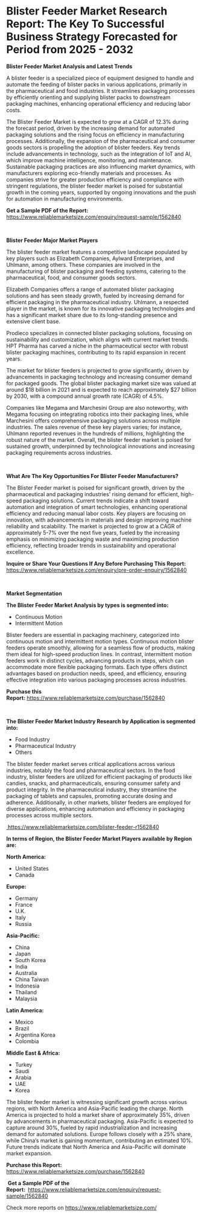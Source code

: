 <p><h1>Blister Feeder Market Research Report: The Key To Successful Business Strategy Forecasted for Period from 2025 - 2032</h1></p><p><strong>Blister Feeder Market Analysis and Latest Trends</strong></p>
<p><p>A blister feeder is a specialized piece of equipment designed to handle and automate the feeding of blister packs in various applications, primarily in the pharmaceutical and food industries. It streamlines packaging processes by efficiently orienting and supplying blister packs to downstream packaging machines, enhancing operational efficiency and reducing labor costs.</p><p>The Blister Feeder Market is expected to grow at a CAGR of 12.3% during the forecast period, driven by the increasing demand for automated packaging solutions and the rising focus on efficiency in manufacturing processes. Additionally, the expansion of the pharmaceutical and consumer goods sectors is propelling the adoption of blister feeders. Key trends include advancements in technology, such as the integration of IoT and AI, which improve machine intelligence, monitoring, and maintenance. Sustainable packaging practices are also influencing market dynamics, with manufacturers exploring eco-friendly materials and processes. As companies strive for greater production efficiency and compliance with stringent regulations, the blister feeder market is poised for substantial growth in the coming years, supported by ongoing innovations and the push for automation in manufacturing environments.</p></p>
<p><strong>Get a Sample PDF of the Report:&nbsp;</strong> <a href="https://www.reliablemarketsize.com/enquiry/request-sample/1562840?utm_campaign=1879&utm_medium=2&utm_source=Github&utm_content=ia&utm_term=16022025&utm_id=blister-feeder">https://www.reliablemarketsize.com/enquiry/request-sample/1562840</a></p>
<p>&nbsp;</p>
<p><strong>Blister Feeder Major Market Players</strong></p>
<p><p>The blister feeder market features a competitive landscape populated by key players such as Elizabeth Companies, Aylward Enterprises, and Uhlmann, among others. These companies are involved in the manufacturing of blister packaging and feeding systems, catering to the pharmaceutical, food, and consumer goods sectors.</p><p>Elizabeth Companies offers a range of automated blister packaging solutions and has seen steady growth, fueled by increasing demand for efficient packaging in the pharmaceutical industry. Uhlmann, a respected player in the market, is known for its innovative packaging technologies and has a significant market share due to its long-standing presence and extensive client base.</p><p>Prodieco specializes in connected blister packaging solutions, focusing on sustainability and customization, which aligns with current market trends. HPT Pharma has carved a niche in the pharmaceutical sector with robust blister packaging machines, contributing to its rapid expansion in recent years. </p><p>The market for blister feeders is projected to grow significantly, driven by advancements in packaging technology and increasing consumer demand for packaged goods. The global blister packaging market size was valued at around $18 billion in 2021 and is expected to reach approximately $27 billion by 2030, with a compound annual growth rate (CAGR) of 4.5%.</p><p>Companies like Megama and Marchesini Group are also noteworthy, with Megama focusing on integrating robotics into their packaging lines, while Marchesini offers comprehensive packaging solutions across multiple industries. The sales revenue of these key players varies; for instance, Uhlmann reported revenues in the hundreds of millions, highlighting the robust nature of the market. Overall, the blister feeder market is poised for sustained growth, underpinned by technological innovations and increasing packaging requirements across industries.</p></p>
<p>&nbsp;</p>
<p><strong>What Are The Key Opportunities For Blister Feeder Manufacturers?</strong></p>
<p><p>The Blister Feeder market is poised for significant growth, driven by the pharmaceutical and packaging industries' rising demand for efficient, high-speed packaging solutions. Current trends indicate a shift toward automation and integration of smart technologies, enhancing operational efficiency and reducing manual labor costs. Key players are focusing on innovation, with advancements in materials and design improving machine reliability and scalability. The market is projected to grow at a CAGR of approximately 5-7% over the next five years, fueled by the increasing emphasis on minimizing packaging waste and maximizing production efficiency, reflecting broader trends in sustainability and operational excellence.</p></p>
<p><strong>Inquire or Share Your Questions If Any Before Purchasing This Report:</strong> <a href="https://www.reliablemarketsize.com/enquiry/pre-order-enquiry/1562840?utm_campaign=1879&utm_medium=2&utm_source=Github&utm_content=ia&utm_term=16022025&utm_id=blister-feeder">https://www.reliablemarketsize.com/enquiry/pre-order-enquiry/1562840</a></p>
<p>&nbsp;</p>
<p><strong>Market Segmentation</strong></p>
<p><strong>The Blister Feeder Market Analysis by types is segmented into:</strong></p>
<p><ul><li>Continuous Motion</li><li>Intermittent Motion</li></ul></p>
<p><p>Blister feeders are essential in packaging machinery, categorized into continuous motion and intermittent motion types. Continuous motion blister feeders operate smoothly, allowing for a seamless flow of products, making them ideal for high-speed production lines. In contrast, intermittent motion feeders work in distinct cycles, advancing products in steps, which can accommodate more flexible packaging formats. Each type offers distinct advantages based on production needs, speed, and efficiency, ensuring effective integration into various packaging processes across industries.</p></p>
<p><strong>Purchase this Report:&nbsp;</strong><a href="https://www.reliablemarketsize.com/purchase/1562840?utm_campaign=1879&utm_medium=2&utm_source=Github&utm_content=ia&utm_term=16022025&utm_id=blister-feeder">https://www.reliablemarketsize.com/purchase/1562840</a></p>
<p>&nbsp;</p>
<p><strong>The Blister Feeder Market Industry Research by Application is segmented into:</strong></p>
<p><ul><li>Food Industry</li><li>Pharmaceutical Industry</li><li>Others</li></ul></p>
<p><p>The blister feeder market serves critical applications across various industries, notably the food and pharmaceutical sectors. In the food industry, blister feeders are utilized for efficient packaging of products like candies, snacks, and pharmaceuticals, ensuring consumer safety and product integrity. In the pharmaceutical industry, they streamline the packaging of tablets and capsules, promoting accurate dosing and adherence. Additionally, in other markets, blister feeders are employed for diverse applications, enhancing automation and efficiency in packaging processes across multiple sectors.</p></p>
<p><a href="https://www.reliablemarketsize.com/blister-feeder-r1562840?utm_campaign=1879&utm_medium=2&utm_source=Github&utm_content=ia&utm_term=16022025&utm_id=blister-feeder">&nbsp;https://www.reliablemarketsize.com/blister-feeder-r1562840</a></p>
<p><strong>In terms of Region, the Blister Feeder Market Players available by Region are:</strong></p>
<p>
    <p> <strong> North America: </strong>
        <ul>
            <li>United States</li>
            <li>Canada</li>
        </ul>
        </p> 
    <p> <strong> Europe: </strong>
        <ul>
            <li>Germany</li>
            <li>France</li>
            <li>U.K.</li>
            <li>Italy</li>
            <li>Russia</li>
        </ul>
        </p> 
    <p> <strong> Asia-Pacific: </strong>
        <ul>
            <li>China</li>
            <li>Japan</li>
            <li>South Korea</li>
            <li>India</li>
            <li>Australia</li>
            <li>China Taiwan</li>
            <li>Indonesia</li>
            <li>Thailand</li>
            <li>Malaysia</li>
        </ul>
        </p> 
    <p> <strong> Latin America: </strong>
        <ul>
            <li>Mexico</li>
            <li>Brazil</li>
            <li>Argentina Korea</li>
            <li>Colombia</li>
        </ul>
        </p> 
    <p> <strong> Middle East & Africa: </strong>
        <ul>
            <li>Turkey</li>
            <li>Saudi</li>
            <li>Arabia</li>
            <li>UAE</li>
            <li>Korea</li>
        </ul>
    </p>
    </p>
<p><p>The blister feeder market is witnessing significant growth across various regions, with North America and Asia-Pacific leading the charge. North America is projected to hold a market share of approximately 35%, driven by advancements in pharmaceutical packaging. Asia-Pacific is expected to capture around 30%, fueled by rapid industrialization and increasing demand for automated solutions. Europe follows closely with a 25% share, while China’s market is gaining momentum, contributing an estimated 10%. Future trends indicate that North America and Asia-Pacific will dominate market expansion.</p></p>
<p><strong>Purchase this Report: </strong><a href="https://www.reliablemarketsize.com/purchase/1562840?utm_campaign=1879&utm_medium=2&utm_source=Github&utm_content=ia&utm_term=16022025&utm_id=blister-feeder">https://www.reliablemarketsize.com/purchase/1562840</a></p>
<p>&nbsp;<strong>Get a Sample PDF of the Report:&nbsp;&nbsp;</strong><a href="https://www.reliablemarketsize.com/enquiry/request-sample/1562840?utm_campaign=1879&utm_medium=2&utm_source=Github&utm_content=ia&utm_term=16022025&utm_id=blister-feeder">https://www.reliablemarketsize.com/enquiry/request-sample/1562840</a></p>
<p><strong></strong></p>
<p>Check more reports on <a href="https://www.reliablemarketsize.com/?utm_campaign=1879&utm_medium=2&utm_source=Github&utm_content=ia&utm_term=16022025&utm_id=blister-feeder">https://www.reliablemarketsize.com/</a></p>